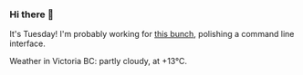 ### Hi there :wave:

It's Tuesday! I'm probably working for [this bunch](https://github.com/kohofinancial), polishing a command line interface.

Weather in Victoria BC: partly cloudy, at +13°C.
